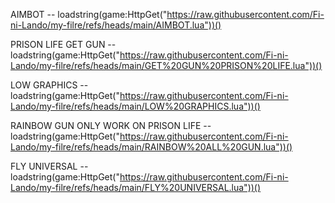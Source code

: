 AIMBOT --  loadstring(game:HttpGet("https://raw.githubusercontent.com/Fi-ni-Lando/my-filre/refs/heads/main/AIMBOT.lua"))()



PRISON LIFE GET GUN --  loadstring(game:HttpGet("https://raw.githubusercontent.com/Fi-ni-Lando/my-filre/refs/heads/main/GET%20GUN%20PRISON%20LIFE.lua"))()



LOW GRAPHICS --  loadstring(game:HttpGet("https://raw.githubusercontent.com/Fi-ni-Lando/my-filre/refs/heads/main/LOW%20GRAPHICS.lua"))()



RAINBOW GUN ONLY WORK ON PRISON LIFE --  loadstring(game:HttpGet("https://raw.githubusercontent.com/Fi-ni-Lando/my-filre/refs/heads/main/RAINBOW%20ALL%20GUN.lua"))()



FLY UNIVERSAL --  loadstring(game:HttpGet("https://raw.githubusercontent.com/Fi-ni-Lando/my-filre/refs/heads/main/FLY%20UNIVERSAL.lua"))()
